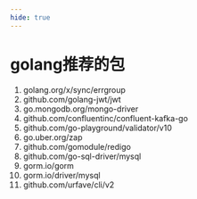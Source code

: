 ```yaml
---
hide: true
---
```

# golang推荐的包

1. golang.org/x/sync/errgroup
2. github.com/golang-jwt/jwt
3. go.mongodb.org/mongo-driver
4. github.com/confluentinc/confluent-kafka-go
5. github.com/go-playground/validator/v10
6. go.uber.org/zap
7. github.com/gomodule/redigo
8. github.com/go-sql-driver/mysql
9. gorm.io/gorm
10. gorm.io/driver/mysql
11. github.com/urfave/cli/v2